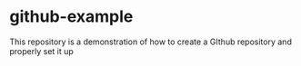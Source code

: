 # github-example
This repository is a demonstration of how to create a GIthub repository and properly set it up
